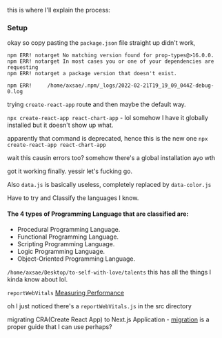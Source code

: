 this is where I'll explain the process:

### Setup

okay so copy pasting the `package.json` file straight up didn't work, 

```
npm ERR! notarget No matching version found for prop-types@>16.0.0.
npm ERR! notarget In most cases you or one of your dependencies are requesting
npm ERR! notarget a package version that doesn't exist.

npm ERR!     /home/axsae/.npm/_logs/2022-02-21T19_19_09_044Z-debug-0.log
```


trying `create-react-app` route and then maybe the default way.

`npx create-react-app react-chart-app` - lol somehow I have it globally installed but it doesn't show up what.

apparently that command is deprecated, hence this is the new one
`npx create-react-app react-chart-app`

wait this causin errors too? somehow there's a global installation ayo wth


got it working finally. yessir let's fucking go.

Also `data.js` is basically useless, completely replaced by `data-color.js`



Have to try and Classify the languages I know.

#### The 4 types of Programming Language that are classified are:
- Procedural Programming Language.
- Functional Programming Language.
- Scripting Programming Language.
- Logic Programming Language.
- Object-Oriented Programming Language.


`/home/axsae/Desktop/to-self-with-love/talents` this has all the things I kinda know about lol.

`reportWebVitals` 
[Measuring Performance](https://create-react-app.dev/docs/measuring-performance/)

oh I just noticed there's a `reportWebVitals.js` in the src directory


migrating CRA(Create React App) to Next.js Application - [migration](https://nextjs.org/docs/migrating/from-create-react-app)
is a proper guide that I can use perhaps?